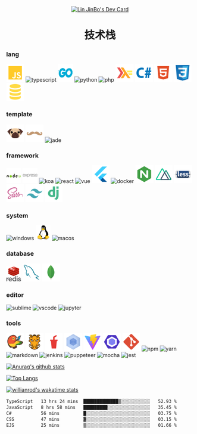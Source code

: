 <div align="center"><a href="https://app.daily.dev/bobocode"><img src="https://api.daily.dev/devcards/e055a18cb8284958ba546ef75ce2dee9.png?r=4fd" width="400" alt="Lin JinBo's Dev Card"/></a></div>
<h1 align="center">技术栈</h1>



### lang
<p>     
   <img src="https://github.com/PKief/vscode-material-icon-theme/blob/main/icons/javascript.svg" alt="typescript" title="javascript" width="48" height="48"/>
   <img src="https://github.com/material-theme/vsc-material-theme-icons/blob/master/src/icons/svgs/typescript.svg" alt="typescript" title="typescript" width="48" height="48"/>
     <img src="https://github.com/vscode-icons/vscode-icons/blob/master/icons/file_type_go.svg" alt="go"  title="go" width="40" height="48"/>
     <img src="https://github.com/material-theme/vsc-material-theme-icons/blob/master/src/icons/svgs/python.svg" alt="python"  title="python" width="48" height="48"/>
     <img src="https://github.com/material-theme/vsc-material-theme-icons/blob/master/src/icons/svgs/php.svg" alt="php" title="php" width="48" height="48"/>
      <img src="https://github.com/PKief/vscode-material-icon-theme/blob/main/icons/haskell.svg" alt="haskell"  title="shell" width="48" height="48"/>
      <img src="https://github.com/PKief/vscode-material-icon-theme/blob/main/icons/csharp.svg" alt="csharp" title="c#" width="48" height="48"/>
      <img src="https://github.com/PKief/vscode-material-icon-theme/blob/main/icons/html.svg" alt="html" title="html" width="48" height="48"/>
      <img src="https://github.com/vscode-icons/vscode-icons/blob/master/icons/file_type_css.svg" alt="css" title="css" width="48" height="48"/>
      <img src="https://github.com/vscode-icons/vscode-icons/blob/master/icons/file_type_sql.svg" alt="sql" title="sql" width="48" height="48"/>
</p>
     
### template
     
  <p>
  <img src="https://github.com/vscode-icons/vscode-icons/blob/master/icons/file_type_pug.svg" alt="pug" title="pug" width="48" height="48"/>
  <img src="https://github.com/vscode-icons/vscode-icons/blob/master/icons/file_type_handlebars.svg" alt="ahndlebars" title="handlebars" width="48" height="48"/>
   <img src="https://github.com/jamesmaguire/vscode-easy-icons/blob/master/icons/jade.svg" alt="jade" title="jade" width="48" height="48"/>
  </p>
     
### framework
<p>
      <img src="https://raw.githubusercontent.com/devicons/devicon/master/icons/nodejs/nodejs-original-wordmark.svg" alt="nodejs" title="nodejs" width="40" height="40"/> 
   <img src="https://raw.githubusercontent.com/devicons/devicon/master/icons/express/express-original-wordmark.svg" alt="express" title="express" width="40" height="40"/>
    <img src="https://koa.bootcss.com/public/images/koa-logo.png" alt="koa" title="koa" width="50" height="50"/>
<img src="https://github.com/material-theme/vsc-material-theme-icons/blob/master/src/icons/svgs/react.svg" alt="react" title="react" width="48" height="48"/>
<img src="https://github.com/material-theme/vsc-material-theme-icons/blob/master/src/icons/svgs/vue.svg" alt="vue" title="vue" width="48" height="48"/>
   <img src="https://github.com/vscode-icons/vscode-icons/blob/master/icons/file_type_flutter.svg" alt="flutter" title="flutter" width="48" height="48"/>
   <img src="https://github.com/jamesmaguire/vscode-easy-icons/blob/master/icons/docker.svg" alt="docker" title="docker" width="48" height="48"/>
   <img src="https://github.com/PKief/vscode-material-icon-theme/blob/main/icons/nginx.svg" alt="nginx" title="nginx" width="48" height="48"/>
   <img src="https://github.com/vscode-icons/vscode-icons/blob/master/icons/file_type_nuxt.svg" alt="nuxt" title="nuxt" width="48" height="48"/>
   <img src="https://github.com/vscode-icons/vscode-icons/blob/master/icons/file_type_less.svg" alt="less"  title="less" width="48" height="48"/>
    <img src="https://github.com/vscode-icons/vscode-icons/blob/master/icons/file_type_sass.svg" alt="sass"  title="sass" width="48" height="48"/>
   <img src="https://github.com/vscode-icons/vscode-icons/blob/master/icons/file_type_tailwind.svg" alt="linux" title="linux" width="48" height="48"/>
    <img src="https://github.com/vscode-icons/vscode-icons/blob/master/icons/file_type_django.svg" alt="django"  title="django" width="48" height="48"/>
   
</p>

### system

<p>
   
   <img src="https://code.visualstudio.com/assets/images/windows-logo.png" alt="windows" title="windows" width="40" height="40"/> 
      <img src="https://raw.githubusercontent.com/devicons/devicon/master/icons/linux/linux-original.svg" title="linux" alt="linux" width="40" height="40"/> 
   <img src="https://code.visualstudio.com/assets/images/apple-logo.svg" alt="macos" title="macos" width="48" height="48"/>
   
</p>

### database

   <p>
   <img src="https://raw.githubusercontent.com/devicons/devicon/master/icons/redis/redis-original-wordmark.svg" alt="redis" title="redis" width="40" height="40"/>
        <img src="https://github.com/vscode-icons/vscode-icons/blob/master/icons/file_type_mysql.svg" alt="mysql" title="mysql" width="48" height="48"/>
         <img src="https://github.com/vscode-icons/vscode-icons/blob/master/icons/file_type_mongo.svg" alt="mongo" title="mongo" width="48" height="48"/>
</p>

### editor

<p>
   
   <img src="https://github.com/BB-Code/images/blob/master/sublime.png" alt="sublime" title="sublime" width="40" height="40"/>
    <img src="https://github.com/BB-Code/images/blob/master/vscode.png" alt="vscode" title="vscode" width="40" height="40"/>
   <img src="https://github.com/material-theme/vsc-material-theme-icons/blob/master/src/icons/svgs/jupyter.svg" alt="jupyter" title="jupyter" width="50" height="50"/>
</p>

### tools

<p>
   
   <img src="https://github.com/vscode-icons/vscode-icons/blob/master/icons/file_type_bower.svg" title="bower" width="48" height="48"/>
   <img src="https://github.com/vscode-icons/vscode-icons/blob/master/icons/file_type_grunt.svg" title="pug" width="48" height="48"/>
   <img src="https://github.com/PKief/vscode-material-icon-theme/blob/main/icons/gulp.svg"  title="gulp" width="48" height="48"/>
   <img src="https://github.com/vscode-icons/vscode-icons/blob/master/icons/file_type_webpack.svg" title="webpack" width="48" height="48"/>
   <img src="https://github.com/vscode-icons/vscode-icons/blob/master/icons/file_type_vite.svg" title="vite" width="48" height="48"/>
   <img src="https://github.com/vscode-icons/vscode-icons/blob/master/icons/file_type_eslint.svg" title="eslint" width="48" height="48"/>
   <img src="https://github.com/vscode-icons/vscode-icons/blob/master/icons/file_type_git.svg" title="git" width="48" height="48"/>
   <img src="https://github.com/material-theme/vsc-material-theme-icons/blob/master/src/icons/svgs/npm.svg" title="npm" alt="npm" width="48" height="48"/>
   <img src="https://github.com/material-theme/vsc-material-theme-icons/blob/master/src/icons/svgs/yarn.svg" title="yarn" alt="yarn" width="48" height="48"/>
   <img src="https://github.com/material-theme/vsc-material-theme-icons/blob/master/src/icons/svgs/markdown.svg" title="markdown" alt="markdown" width="48" height="48"/>
   <img src="https://github.com/material-theme/vsc-material-theme-icons/blob/master/src/icons/svgs/jenkins.svg" title="jenkins" alt="jenkins" width="48" height="48"/>
  <img src="https://www.vectorlogo.zone/logos/pptrdev/pptrdev-official.svg" alt="puppeteer" title="putteteer" width="40" height="40"/>
   <img src="https://www.vectorlogo.zone/logos/mochajs/mochajs-icon.svg" alt="mocha" title="mocha" width="40" height="40"/>
   <img src="https://www.vectorlogo.zone/logos/jestjsio/jestjsio-icon.svg" alt="jest" title="jest" width="40" height="40"/>
</p>
     
     
     
     
[![Anurag's github stats](https://github-readme-stats.vercel.app/api?username=BB-Code&count_private=true&show_icons=true)](https://github.com/BB-Code/github-readme-stats)

[![Top Langs](https://github-readme-stats.vercel.app/api/top-langs/?username=BB-Code&layout=compact)](https://github.com/BB-Code/github-readme-stats)

[![willianrod's wakatime stats](https://github-readme-stats.vercel.app/api/wakatime?username=bobocode&layout=compact)](https://github.com/BB-Code/github-readme-stats)

<!--
**BB-Code/BB-Code** is a ✨ _special_ ✨ repository because its `README.md` (this file) appears on your GitHub profile.

Here are some ideas to get you started:

- 🔭 I’m currently working on ...
- 🌱 I’m currently learning ...
- 👯 I’m looking to collaborate on ...
- 🤔 I’m looking for help with ...
- 💬 Ask me about ...
- 📫 How to reach me: ...
- 😄 Pronouns: ...
- ⚡ Fun fact: ...
-->

<!--START_SECTION:waka-->
```text
TypeScript   13 hrs 24 mins  █████████████▒░░░░░░░░░░░   52.93 % 
JavaScript   8 hrs 58 mins   █████████░░░░░░░░░░░░░░░░   35.45 % 
C#           56 mins         █░░░░░░░░░░░░░░░░░░░░░░░░   03.75 % 
CSS          47 mins         ▓░░░░░░░░░░░░░░░░░░░░░░░░   03.15 % 
EJS          25 mins         ▒░░░░░░░░░░░░░░░░░░░░░░░░   01.66 % 
```
<!--END_SECTION:waka-->



